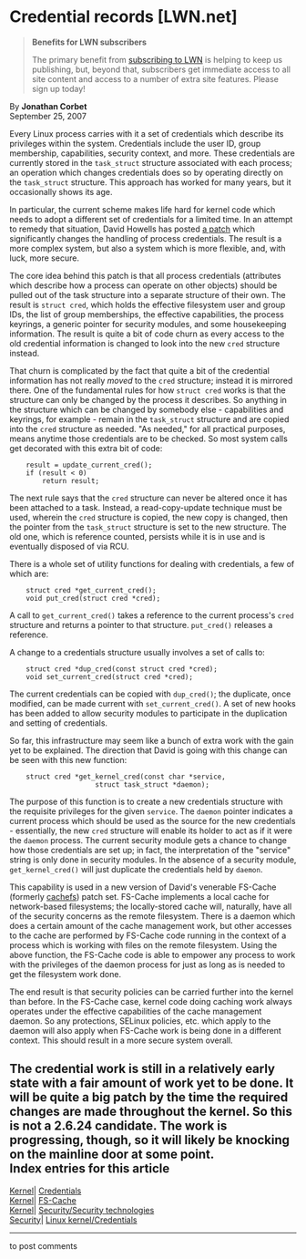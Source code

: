 # Credential records [LWN.net]

> **Benefits for LWN subscribers**
> 
> The primary benefit from [subscribing to LWN](/Promo/nst-nag5/subscribe) is helping to keep us publishing, but, beyond that, subscribers get immediate access to all site content and access to a number of extra site features. Please sign up today! 

By **Jonathan Corbet**  
September 25, 2007 

Every Linux process carries with it a set of credentials which describe its privileges within the system. Credentials include the user ID, group membership, capabilities, security context, and more. These credentials are currently stored in the `task_struct` structure associated with each process; an operation which changes credentials does so by operating directly on the `task_struct` structure. This approach has worked for many years, but it occasionally shows its age. 

In particular, the current scheme makes life hard for kernel code which needs to adopt a different set of credentials for a limited time. In an attempt to remedy that situation, David Howells has posted [a patch](http://lwn.net/Articles/251224/) which significantly changes the handling of process credentials. The result is a more complex system, but also a system which is more flexible, and, with luck, more secure. 

The core idea behind this patch is that all process credentials (attributes which describe how a process can operate on other objects) should be pulled out of the task structure into a separate structure of their own. The result is `struct cred`, which holds the effective filesystem user and group IDs, the list of group memberships, the effective capabilities, the process keyrings, a generic pointer for security modules, and some housekeeping information. The result is quite a bit of code churn as every access to the old credential information is changed to look into the new `cred` structure instead. 

That churn is complicated by the fact that quite a bit of the credential information has not really _moved_ to the `cred` structure; instead it is mirrored there. One of the fundamental rules for how `struct cred` works is that the structure can only be changed by the process it describes. So anything in the structure which can be changed by somebody else - capabilities and keyrings, for example - remain in the `task_struct` structure and are copied into the `cred` structure as needed. "As needed," for all practical purposes, means anytime those credentials are to be checked. So most system calls get decorated with this extra bit of code: 
    
    
        result = update_current_cred();
        if (result < 0)
            return result;
    

The next rule says that the `cred` structure can never be altered once it has been attached to a task. Instead, a read-copy-update technique must be used, wherein the `cred` structure is copied, the new copy is changed, then the pointer from the `task_struct` structure is set to the new structure. The old one, which is reference counted, persists while it is in use and is eventually disposed of via RCU. 

There is a whole set of utility functions for dealing with credentials, a few of which are: 
    
    
        struct cred *get_current_cred();
        void put_cred(struct cred *cred);
    

A call to `get_current_cred()` takes a reference to the current process's `cred` structure and returns a pointer to that structure. `put_cred()` releases a reference. 

A change to a credentials structure usually involves a set of calls to: 
    
    
        struct cred *dup_cred(const struct cred *cred);
        void set_current_cred(struct cred *cred);
    

The current credentials can be copied with `dup_cred()`; the duplicate, once modified, can be made current with `set_current_cred()`. A set of new hooks has been added to allow security modules to participate in the duplication and setting of credentials. 

So far, this infrastructure may seem like a bunch of extra work with the gain yet to be explained. The direction that David is going with this change can be seen with this new function: 
    
    
        struct cred *get_kernel_cred(const char *service,
    			         struct task_struct *daemon);
    

The purpose of this function is to create a new credentials structure with the requisite privileges for the given `service`. The `daemon` pointer indicates a current process which should be used as the source for the new credentials - essentially, the new `cred` structure will enable its holder to act as if it were the `daemon` process. The current security module gets a chance to change how those credentials are set up; in fact, the interpretation of the "service" string is only done in security modules. In the absence of a security module, `get_kernel_cred()` will just duplicate the credentials held by `daemon`. 

This capability is used in a new version of David's venerable FS-Cache (formerly [cachefs](http://lwn.net/Articles/100321/)) patch set. FS-Cache implements a local cache for network-based filesystems; the locally-stored cache will, naturally, have all of the security concerns as the remote filesystem. There is a daemon which does a certain amount of the cache management work, but other accesses to the cache are performed by FS-Cache code running in the context of a process which is working with files on the remote filesystem. Using the above function, the FS-Cache code is able to empower any process to work with the privileges of the daemon process for just as long as is needed to get the filesystem work done. 

The end result is that security policies can be carried further into the kernel than before. In the FS-Cache case, kernel code doing caching work always operates under the effective capabilities of the cache management daemon. So any protections, SELinux policies, etc. which apply to the daemon will also apply when FS-Cache work is being done in a different context. This should result in a more secure system overall. 

The credential work is still in a relatively early state with a fair amount of work yet to be done. It will be quite a big patch by the time the required changes are made throughout the kernel. So this is not a 2.6.24 candidate. The work is progressing, though, so it will likely be knocking on the mainline door at some point.  
Index entries for this article  
---  
[Kernel](/Kernel/Index)| [Credentials](/Kernel/Index#Credentials)  
[Kernel](/Kernel/Index)| [FS-Cache](/Kernel/Index#FS-Cache)  
[Kernel](/Kernel/Index)| [Security/Security technologies](/Kernel/Index#Security-Security_technologies)  
[Security](/Security/Index/)| [Linux kernel/Credentials](/Security/Index/#Linux_kernel-Credentials)  
  


* * *

to post comments 
